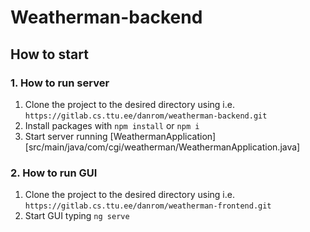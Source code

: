 # Weatherman-backend

## How to start

### 1. How to run server

1. Clone the project to the desired directory using i.e. ```https://gitlab.cs.ttu.ee/danrom/weatherman-backend.git```
2. Install packages with ```npm install``` or ```npm i```
3. Start server running [WeathermanApplication][src/main/java/com/cgi/weatherman/WeathermanApplication.java]

### 2. How to run GUI

1. Clone the project to the desired directory using i.e. ```https://gitlab.cs.ttu.ee/danrom/weatherman-frontend.git```
2. Start GUI typing ```ng serve``` 

